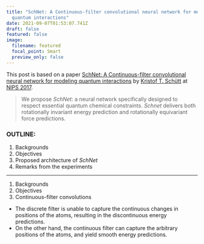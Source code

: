 ```yaml
---
title: "SchNet: A Continuous-filter convolutional neural network for modeling
  quantum interactions"
date: 2021-09-07T01:53:07.741Z
draft: false
featured: false
image:
  filename: featured
  focal_point: Smart
  preview_only: false
---
```

This post is based on a paper [SchNet: A Continuous-filter convolutional neural network for modeling quantum interactions](https://papers.nips.cc/paper/2017/file/303ed4c69846ab36c2904d3ba8573050-Paper.pdf) by [Kristof T. Schütt](https://scholar.google.de/citations?user=0e49RfgAAAAJ) at [NIPS 2017](https://papers.nips.cc/paper/2017).

> We propose _SchNet_: a neural network specifically designed to respect essential quantum chemical constraints. _Schnet_ delivers both rotationally invariant energy prediction and rotationally equivariant force predictions.

### OUTLINE:
1. Backgrounds
2. Objectives
3. Proposed architecture of _SchNet_
4. Remarks from the experiments
  

---
  
  
1. Backgrounds
1. Objectives
1. Continuous-filter convolutions
- The discrete filter is unable to capture the continuous changes in positions of the atoms, resulting in the discontinuous energy predictions.
- On the other hand, the continuous filter can capture the arbitrary positions of the atoms, and yield smooth energy predictions.
